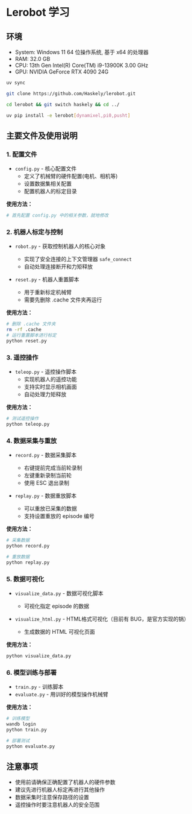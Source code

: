# Lerobot 学习

## 环境

- System: Windows 11 64 位操作系统, 基于 x64 的处理器
- RAM: 32.0 GB
- CPU: 13th Gen Intel(R) Core(TM) i9-13900K   3.00 GHz
- GPU: NVIDIA GeForce RTX 4090 24G

```bash
uv sync

git clone https://github.com/Haskely/lerobot.git

cd lerobot && git switch haskely && cd ../

uv pip install -e lerobot[dynamixel,pi0,pusht]
```

## 主要文件及使用说明

### 1. 配置文件
- `config.py` - 核心配置文件
  - 定义了机械臂的硬件配置(电机、相机等)
  - 设置数据集相关配置
  - 配置机器人的标定目录

**使用方法：**
```bash
# 首先配置 config.py 中的相关参数，就地修改
```

### 2. 机器人标定与控制
- `robot.py` - 获取控制机器人的核心对象
  - 实现了安全连接的上下文管理器 `safe_connect`
  - 自动处理连接断开和力矩释放

- `reset.py` - 机器人重置脚本
  - 用于重新标定机械臂
  - 需要先删除 .cache 文件夹再运行

**使用方法：**
```bash
# 删除 .cache 文件夹
rm -rf .cache
# 运行重置脚本进行标定
python reset.py
```

### 3. 遥控操作
- `teleop.py` - 遥控操作脚本
  - 实现机器人的遥控功能
  - 支持实时显示相机画面
  - 自动处理力矩释放

**使用方法：**
```bash
# 测试遥控操作
python teleop.py
```

### 4. 数据采集与重放
- `record.py` - 数据采集脚本
  - 右键提前完成当前轮录制
  - 左键重新录制当前轮
  - 使用 ESC 退出录制

- `replay.py` - 数据重放脚本
  - 可以重放已采集的数据
  - 支持设置重放的 episode 编号

**使用方法：**
```bash
# 采集数据
python record.py

# 重放数据
python replay.py
```

### 5. 数据可视化
- `visualize_data.py` - 数据可视化脚本
  - 可视化指定 episode 的数据

- `visualize_html.py` - HTML格式可视化（目前有 BUG，是官方实现的锅）
  - 生成数据的 HTML 可视化页面

**使用方法：**
```bash
python visualize_data.py
```

### 6. 模型训练与部署
- `train.py` - 训练脚本
- `evaluate.py` - 用训好的模型操作机械臂

**使用方法：**
```bash
# 训练模型
wandb login
python train.py

# 部署测试
python evaluate.py
```

## 注意事项

- 使用前请确保正确配置了机器人的硬件参数
- 建议先进行机器人标定再进行其他操作
- 数据采集时注意保存路径的设置
- 遥控操作时要注意机器人的安全范围
